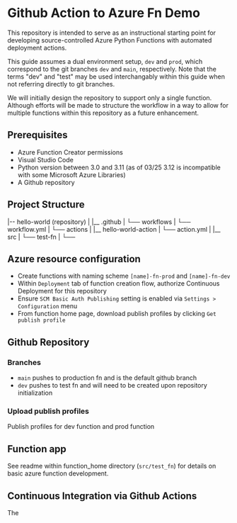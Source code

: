# Github Action to Azure Fn Demo
This repository is intended to serve as an instructional starting point for developing source-controlled Azure Python Functions with automated deployment actions.

This guide assumes a dual environment setup, `dev` and `prod`, which correspond to the git branches `dev` and `main`, respectively. Note that the terms "dev" and "test" may be used interchangably within this guide when not referring directly to git branches.

We will initially design the repository to support only a single function. Although efforts will be made to structure the workflow in a way to allow for multiple functions within this repository as a future enhancement. 

## Prerequisites
- Azure Function Creator permissions
- Visual Studio Code
- Python version between 3.0 and 3.11 (as of 03/25 3.12 is incompatible with some Microsoft Azure Libraries)
- A Github repository

## Project Structure
|-- hello-world (repository)
|   |__ .github
|       └── workflows
|           └── workflow.yml
|       └── actions
|           |__ hello-world-action
|               └── action.yml
|   |__ src
|       └── test-fn
|           └── 


## Azure resource configuration
- Create functions with naming scheme `[name]-fn-prod` and `[name]-fn-dev`
- Within `Deployment` tab of function creation flow, authorize Continuous Deployment for this repository
- Ensure `SCM Basic Auth Publishing` setting is enabled via `Settings > Configuration` menu
- From function home page, download publish profiles by clicking `Get publish profile` 

## Github Repository
### Branches
- `main` pushes to production fn and is the default github branch
- `dev` pushes to test fn and will need to be created upon repository initialization
### Upload publish profiles
Publish profiles for dev function and prod function


## Function app
See readme within function_home directory (`src/test_fn`) for details on basic azure function development.

## Continuous Integration via Github Actions
The 
